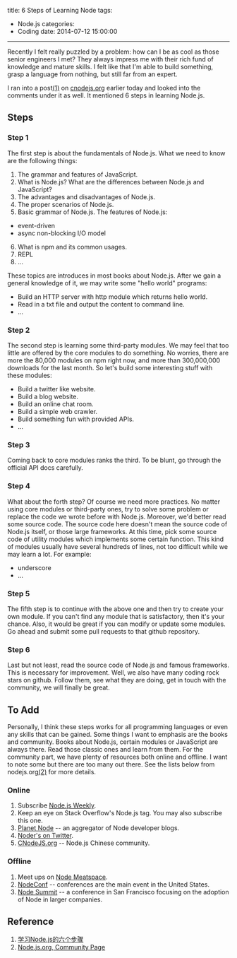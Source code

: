title: 6 Steps of Learning Node
tags:
  - Node.js
categories:
  - Coding
date: 2014-07-12 15:00:00
---
Recently I felt really puzzled by a problem: how can I be as cool as those senior engineers I met? They always impress me with their rich fund of knowledge and mature skills. I felt like that I'm able to build something, grasp a language from nothing, but still far from an expert.

I ran into a post[(1)](#Reference) on [cnodejs.org](http://www.cnodejs.org) earlier today and looked into the comments under it as well. It mentioned 6 steps in learning Node.js.

## Steps
### Step 1
The first step is about the fundamentals of Node.js. What we need to know are the following things:

1. The grammar and features of JavaScript.
2. What is Node.js? What are the differences between Node.js and JavaScript?
3. The advantages and disadvantages of Node.js.
4. The proper scenarios of Node.js.
5. Basic grammar of Node.js. The features of Node.js:
  * event-driven
  * async non-blocking I/O model
6. What is npm and its common usages.
7. REPL
8. ...

These topics are introduces in most books about Node.js. After we gain a general knowledge of it, we may write some "hello world" programs:

* Build an HTTP server with http module which returns hello world.
* Read in a txt file and output the content to command line.
* ...

### Step 2
The second step is learning some third-party modules. We may feel that too little are offered by the core modules to do something. No worries, there are more the 80,000 modules on npm right now, and more than 300,000,000 downloads for the last month. So let's build some interesting stuff with these modules:

* Build a twitter like website.
* Build a blog website.
* Build an online chat room.
* Build a simple web crawler.
* Build something fun with provided APIs.
* ...

### Step 3
Coming back to core modules ranks the third. To be blunt, go through the official API docs carefully.

### Step 4
What about the forth step? Of course we need more practices. No matter using core modules or third-party ones, try to solve some problem or replace the code we wrote before with Node.js. Moreover, we'd better read some source code. The source code here doesn't mean the source code of Node.js itself, or those large frameworks. At this time, pick some source code of utility modules which implements some certain function. This kind of modules usually have several hundreds of lines, not too difficult while we may learn a lot. For example:

* underscore
* ...

### Step 5
The fifth step is to continue with the above one and then try to create your own module. If you can't find any module that is satisfactory, then it's your chance. Also, it would be great if you can modify or update some modules. Go ahead and submit some pull requests to that github repository.

### Step 6
Last but not least, read the source code of Node.js and famous frameworks. This is necessary for improvement. Well, we also have many coding rock stars on github. Follow them, see what they are doing, get in touch with the community, we will finally be great.

## To Add
Personally, I think these steps works for all programming languages or even any skills that can be gained. Some things I want to emphasis are the books and community. Books about Node.js, certain modules or JavaScript are always there. Read those classic ones and learn from them. For the community part, we have plenty of resources both online and offline. I want to note some but there are too many out there. See the lists below from nodejs.org[(2)](#Reference) for more details.
### Online
1. Subscribe [Node.js Weekly](http://nodeweekly.com/).
2. Keep an eye on Stack Overflow's Node.js tag. You may also subscribe this one.
3. [Planet Node](http://www.planetnodejs.com/) -- an aggregator of Node developer blogs.
4. [Noder's on Twitter](https://github.com/joyent/node/wiki/Node-Users).
5. [CNodeJS.org](http://www.cnodejs.org) -- Node.js Chinese community.

### Offline
1. Meet ups on [Node Meatspace](http://nodemeatspace.com/).
2. [NodeConf](http://nodeconf.com/) -- conferences are the main event in the United States.
3. [Node Summit](http://nodesummit.com/) -- a conference in San Francisco focusing on the adoption of Node in larger companies.

## Reference
1. [学习Node.js的六个步骤](http://cnodejs.org/topic/535376501969a7b22aca6d24)
2. [Node.js.org, Community Page](http://nodejs.org/community/)
